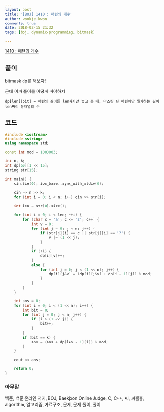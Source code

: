 ```yaml
---
layout: post
title: '[BOJ] 1410 : 패턴의 개수'
author: wookje.kwon
comments: true
date: 2018-02-15 21:32
tags: [boj, dynamic-programming, bitmask]

---
```


[1410 : 패턴의 개수](https://www.acmicpc.net/problem/1410)

## 풀이

bitmask dp를 해보자!

근데 이거 풀이를 어떻게 써야하지

`dp[len][bit] = 패턴의 길이를 len까지만 놓고 볼 때, 마스킹 된 패턴에만 일치하는 길이 len짜리 문자열의 수`

## 코드

```cpp
#include <iostream>
#include <string>
using namespace std;

const int mod = 1000003;

int n, k;
int dp[50][1 << 15];
string str[15];

int main() {
    cin.tie(0); ios_base::sync_with_stdio(0);
    
    cin >> n >> k;
	for (int i = 0; i < n; i++) cin >> str[i];

	int len = str[0].size();

	for (int i = 0; i < len; ++i) {
		for (char c = 'a'; c <= 'z'; c++) {
			int v = 0;
			for (int j = 0; j < n; j++) {
				if (str[j][i] == c || str[j][i] == '?') {
					v |= (1 << j);
				}
			}
			if (!i) {
				dp[i][v]++;
			}
			else {
				for (int j = 0; j < (1 << n); j++) {
					dp[i][j&v] = (dp[i][j&v] + dp[i - 1][j]) % mod;
				}
			}
		}
	}

	int ans = 0;
	for (int i = 0; i < (1 << n); i++) {
		int bit = 0;
		for (int j = 0; j < n; j++) {
			if (i & (1 << j)) {
				bit++;
			}
		}
		if (bit == k) {
			ans = (ans + dp[len - 1][i]) % mod;
		}
	}

    cout << ans;

	return 0;
}
```

### 아무말  
백준, 백준 온라인 저지, BOJ, Baekjoon Online Judge, C, C++, 씨, 씨쁠쁠, algorithm, 알고리즘, 자료구조, 문제, 문제 풀이, 풀이
